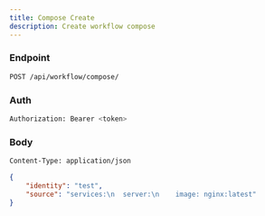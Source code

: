 ```yaml
---
title: Compose Create
description: Create workflow compose
---
```


### Endpoint

```bash
POST /api/workflow/compose/
```

### Auth

```bash
Authorization: Bearer <token>
```

### Body

```bash
Content-Type: application/json
```

```json
{
    "identity": "test",
    "source": "services:\n  server:\n    image: nginx:latest"
}
```

